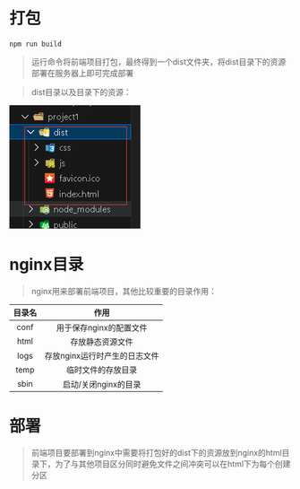 # 打包

```shell
npm run build
```

> 运行命令将前端项目打包，最终得到一个dist文件夹，将dist目录下的资源部署在服务器上即可完成部署

> dist目录以及目录下的资源：

![image-20240121143943660](assets/image-20240121143943660.png)



# nginx目录

> nginx用来部署前端项目，其他比较重要的目录作用：

| 目录名 |             作用              |
| :----: | :---------------------------: |
|  conf  |    用于保存nginx的配置文件    |
|  html  |       存放静态资源文件        |
|  logs  | 存放nginx运行时产生的日志文件 |
|  temp  |      临时文件的存放目录       |
|  sbin  |     启动/关闭nginx的目录      |



# 部署

> 前端项目要部署到nginx中需要将打包好的dist下的资源放到nginx的html目录下，为了与其他项目区分同时避免文件之间冲突可以在html下为每个创建分区


